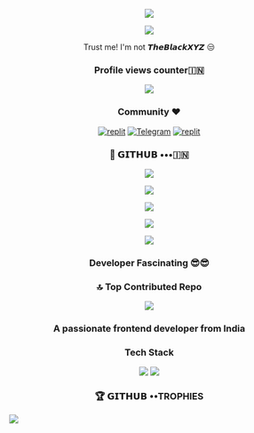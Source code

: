 
  
<p align="center">
  <a href="https://github.com/TheBlackxyz/readme-typing-svg">
    <img src="https://readme-typing-svg.demolab.com/?lines=TheBlackXYZ &font=Fira%20SemiBold&center=true&width=480&height=45&color=ff0000&vCenter=true&pause=1000&size=40" /></a>
</p>

<p align="center">
  <a href="https://github.com/TheBlackxyz/readme-typing-svg">
    <img src="https://readme-typing-svg.demolab.com/?lines=Full-stack%20web%20app%20and%20BOT%20developer;Experienced%20UI%2FUX%20Designer;2%2B%20month%20of%20coding%20experience;Always%20learning%20new%20things;A.I%20DEVELOPER%20&font=Fira%20Code&center=true&width=500&height=45&color=f75c7e&vCenter=true&pause=1000&size=22" /></a>
</p>

<p align="center">
 Trust me! I'm not 𝙏𝙝𝙚𝘽𝙡𝙖𝙘𝙠𝙓𝙔𝙕 😒
</p>

<h3 align="center">Profile views counter🇮🇳</h3>
<p align="center">
<img src="https://profile-counter.glitch.me/{TheBlackxyz}/count.svg" <p align="center"> </p>



<h3 align="center">Community ❤️</h3>
</p>
<p align="center">
<a href="https://www.instagram.com/the_black_xyz?igshid=YmMyMTA2M2Y="><img alt="replit" src="https://img.shields.io/badge/-Instagram-orange?style=for-the-badge&logo=instagram&logoColor=white"/></a> <a href="https://telegram.dog/TheBlackXYZBotz"><img alt="Telegram" src="https://img.shields.io/badge/TheBlackXYZBotz-2CA5E0?style=for-the-badge&logo=telegram&logoColor=green"/></a>
<a href="https://youtube.com/@TheBlackXYZ?igshid=YmMyMTA2M2Y="><img alt="replit" src="https://img.shields.io/badge/-youtube-red?style=for-the-badge&logo=youtube&logoColor=white"/></a>
</p>

<h3 align="center">💜 𝗚𝗜𝗧𝗛𝗨𝗕 •••🇮🇳</h3>
<p align="center">
<img src="https://github-stats-alpha.vercel.app/api/?username=TheBlackxyz&cc=000&tc=00ff00&ic=fff000&bc=fff" align="center">
</p>
<p align="center">
<img src="https://github-readme-stats.vercel.app/api?username=TheBlackxyz&hide=prs&count_public=true&show_icons=true&theme=algolia" align="center"> </p>
<p align="center">
<img src="https://github.com/TheBlackxyz/github-readme-stats" align="center"> </p>
<p align="center">
<img src="https://github-readme-streak-stats.herokuapp.com?user=TheBlackxyz&theme=tokyonight" align="center"> </p>
<p align="center">
<img src="https://github-readme-stats.vercel.app/api/top-langs/?username=TheBlackxyz&layout=compact&theme=tokyonight" align="center"> </p>


<h3 align="center">Developer Fascinating 😎😎 </h3>

<h3 align="center">🔝 Top Contributed Repo</h3>
<p align="center">
<img src="https://github-contributor-stats.vercel.app/api?username=TheBlackxyz&limit=5&theme=dark&combine_all_yearly_contributions=true" align="center"> </p>
  

<h3 align="center">A passionate frontend developer from India</h3>


<h3 align="center">Tech Stack</h3>

</p>
<p align="center">
<img src="https://img.shields.io/badge/python-3670A0?style=flat&logo=python&logoColor=ffdd54"/></a> <img src="https://img.shields.io/badge/java-%23ED8B00.svg?style=flat&logo=openjdk&logoColor=white"/></a>
</p>


<h3 align="center">🏆 𝗚𝗜𝗧𝗛𝗨𝗕 ••TROPHIES</h3>
</p>
<img src="https://github-profile-trophy.vercel.app/?username=TheBlackxyz&theme=radical&no-frame=false&no-bg=false&margin-w=4" </p>
